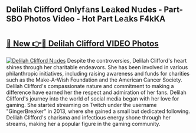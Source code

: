 ## Delilah Clifford Onlyf𝚊ns Le𝚊ked N𝚞des - Part-SBO Photos Video - Hot Part Le𝚊ks F4kKA

# <h2><a href="http://ab84897.deff.icu/?id=Delilah+Clifford">🔗 New 👉🔴 Delilah Clifford VIDEO Photos</a></h2>

[![Delilah Clifford N𝚞des](https://i.imgur.com/rIISA9y.gif)](http://ab84897.deff.icu/?id=Delilah+Clifford)
Despite the controversies, Delilah Clifford's heart shines through her charitable endeavors. She has been involved in various philanthropic initiatives, including raising awareness and funds for charities such as the Make-A-Wish Foundation and the American Cancer Society. Delilah Clifford's compassionate nature and commitment to making a difference have earned her the respect and admiration of her fans. Delilah Clifford's journey into the world of social media began with her love for gaming. She started streaming on Twitch under the username "GingerBreaker" in 2013, where she gained a small but dedicated following. Delilah Clifford's charisma and infectious energy shone through her streams, making her a popular figure in the gaming community.
